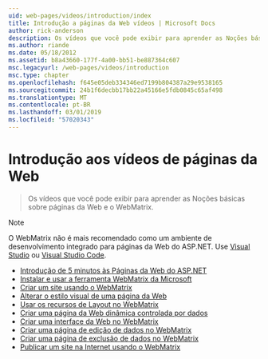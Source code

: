 ```yaml
---
uid: web-pages/videos/introduction/index
title: Introdução a páginas da Web vídeos | Microsoft Docs
author: rick-anderson
description: Os vídeos que você pode exibir para aprender as Noções básicas sobre páginas da Web e o WebMatrix.
ms.author: riande
ms.date: 05/18/2012
ms.assetid: b8a43660-177f-4a00-bb51-be887364c607
msc.legacyurl: /web-pages/videos/introduction
msc.type: chapter
ms.openlocfilehash: f645e05deb334346ed7199b804387a29e9538165
ms.sourcegitcommit: 24b1f6decbb17bb22a45166e5fdb0845c65af498
ms.translationtype: MT
ms.contentlocale: pt-BR
ms.lasthandoff: 03/01/2019
ms.locfileid: "57020343"
---
```

<a name="introduction-to-web-pages-videos"></a>Introdução aos vídeos de páginas da Web
====================
> Os vídeos que você pode exibir para aprender as Noções básicas sobre páginas da Web e o WebMatrix.

> [!NOTE] 
> O WebMatrix não é mais recomendado como um ambiente de desenvolvimento integrado para páginas da Web do ASP.NET. Use [Visual Studio](xref:aspnet/web-pages/overview/getting-started/program-asp-net-web-pages-in-visual-studio) ou [Visual Studio Code](https://code.visualstudio.com/).


- [Introdução de 5 minutos às Páginas da Web do ASP.NET](5-minute-introduction-to-aspnet-web-pages.md)
- [Instalar e usar a ferramenta WebMatrix da Microsoft](install-and-use-the-microsoft-webmatrix-tool.md)
- [Criar um site usando o WebMatrix](create-a-website-using-webmatrix.md)
- [Alterar o estilo visual de uma página da Web](change-the-visual-style-of-a-web-page.md)
- [Usar os recursos de Layout no WebMatrix](use-the-layout-features-in-webmatrix.md)
- [Criar uma página da Web dinâmica controlada por dados](create-a-data-driven-dynamic-web-page.md)
- [Criar uma interface da Web no WebMatrix](create-a-web-interface-in-webmatrix.md)
- [Criar uma página de edição de dados no WebMatrix](create-an-edit-data-page-in-webmatrix.md)
- [Criar uma página de exclusão de dados no WebMatrix](create-a-delete-data-page-in-webmatrix.md)
- [Publicar um site na Internet usando o WebMatrix](publish-a-website-to-the-internet-using-webmatrix.md)
